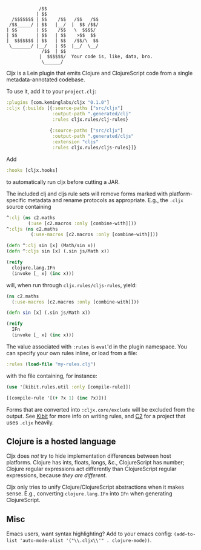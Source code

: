                 /$$                
               | $$                
      /$$$$$$$ | $$    /$$   /$$   /$$
     /$$_____/ | $$   |__/  |  $$ /$$/
    | $$       | $$    /$$   \  $$$$/ 
    | $$       | $$   | $$    >$$  $$ 
    |  $$$$$$$ | $$   | $$   /$$/\  $$
     \_______/ |__/   | $$  |__/  \__/
                 /$$  | $$          
                |  $$$$$$/  Your code is, like, data, bro.        
                 \______/           


Cljx is a Lein plugin that emits Clojure and ClojureScript code from a single metadata-annotated codebase.

To use it, add it to your `project.clj`:

```clojure
:plugins [com.keminglabs/cljx "0.1.0"]
:cljx {:builds [{:source-paths ["src/cljx"]
                 :output-path ".generated/clj"
                 :rules cljx.rules/clj-rules}
                  
                {:source-paths ["src/cljx"]
                 :output-path ".generated/cljs"
                 :extension "cljs"
                 :rules cljx.rules/cljs-rules}]}
```

Add

```clojure
:hooks [cljx.hooks]
```

to automatically run cljx before cutting a JAR.

The included clj and cljs rule sets will remove forms marked with platform-specific metadata and rename protocols as appropriate.
E.g., the `.cljx` source containing

```clojure
^:clj (ns c2.maths
        (:use [c2.macros :only [combine-with]]))
^:cljs (ns c2.maths
         (:use-macros [c2.macros :only [combine-with]]))

(defn ^:clj sin [x] (Math/sin x))
(defn ^:cljs sin [x] (.sin js/Math x))

(reify
  clojure.lang.IFn
  (invoke [_ x] (inc x)))
```

will, when run through `cljx.rules/cljs-rules`, yield:

```clojure
(ns c2.maths
  (:use-macros [c2.macros :only [combine-with]]))

(defn sin [x] (.sin js/Math x))

(reify
  IFn
  (invoke [_ x] (inc x)))
```

The value associated with `:rules` is `eval`'d in the plugin namespace.
You can specify your own rules inline, or load from a file:

```clojure   
:rules (load-file "my-rules.clj")
```

with the file containing, for instance:

```clojure
(use '[kibit.rules.util :only [compile-rule]])

[(compile-rule '[(+ ?x 1) (inc ?x)])]
```

Forms that are converted into `:cljx.core/exclude` will be excluded from the output.
See [Kibit](http://github.com/jonase/kibit) for more info on writing rules, and [C2](https://github.com/lynaghk/c2) for a project that uses `.cljx` heavily.


Clojure is a hosted language
----------------------------
Cljx does *not* try to hide implementation differences between host platforms.
Clojure has ints, floats, longs, &c., ClojureScript has number; Clojure regular expressions act differently than ClojureScript regular expressions, because *they are different*.

Cljx only tries to unify Clojure/ClojureScript abstractions when it makes sense.
E.g., converting `clojure.lang.IFn` into `IFn` when generating ClojureScript.


Misc
----
Emacs users, want syntax highlighting?
Add to your emacs config: `(add-to-list 'auto-mode-alist '("\\.cljx\\'" . clojure-mode))`.
